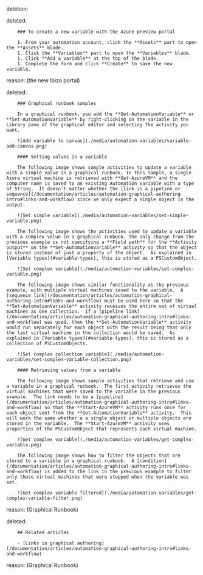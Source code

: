 deletion:

deleted:

		### To create a new variable with the Azure preview portal
		
		1. From your automation account, click the **Assets** part to open the **Assets** blade.
		1. Click the **Variables** part to open the **Variables** blade.
		1. Click **Add a variable** at the top of the blade.
		1. Complete the form and click **Create** to save the new variable.

reason: (the new Ibiza portal)

deleted:

		### Graphical runbook samples
		
		In a graphical runbook, you add the **Get-AutomationVariable** or **Set-AutomationVariable** by right-clicking on the variable in the Library pane of the graphical editor and selecting the activity you want.
		
		![Add variable to canvas](./media/automation-variables/variable-add-canvas.png)
		
		#### Setting values in a variable
		
		The following image shows sample activities to update a variable with a simple value in a graphical runbook. In this sample, a single Azure virtual machine is retrieved with **Get-AzureVM** and the computer name is saved to an existing Automation variable with a type of String.  It doesn't matter whether the [link is a pipeline or sequence](/documentation/articles/automation-graphical-authoring-intro#links-and-workflow) since we only expect a single object in the output.
		
		![Set simple variable](./media/automation-variables/set-simple-variable.png)
		
		The following image shows the activities used to update a variable with a complex value in a graphical runbook. The only change from the previous example is not specifying a **Field path** for the **Activity output** on the **Set-AutomationVariable** activity so that the object is stored instead of just a property of the object.  As explained in [Variable types](#variable-types), this is stored as a PSCustomObject.
		
		![Set complex variable](./media/automation-variables/set-complex-variable.png)
		
		The following image shows similar functionality as the previous example, with multiple virtual machines saved to the variable.  A [sequence link](/documentation/articles/automation-graphical-authoring-intro#links-and-workflow) must be used here so that the **Set-AutomationVariable** activity receives the entire set of virtual machines as one collection.  If a [pipeline link](/documentation/articles/automation-graphical-authoring-intro#links-and-workflow) was used, then the **Set-AutomationVariable** activity would run separately for each object with the result being that only the last virtual machine in the collection would be saved.  As explained in [Variable types](#variable-types), this is stored as a collection of PSCustomObjects.
		
		![Set complex collection variable](./media/automation-variables/set-complex-variable-collection.png)
		
		#### Retrieving values from a variable
		
		The following image shows sample activities that retrieve and use a variable in a graphical runbook.  The first activity retrieves the virtual machines that were saved to the variable in the previous example.  The link needs to be a [pipeline](/documentation/articles/automation-graphical-authoring-intro#links-and-workflow) so that the **Start-AzureVM** activity runs once for each object sent from the **Get-AutomationVariable** activity.  This will work the same whether a a single object or multiple objects are stored in the variable.  The **Start-AzureVM** activity uses properties of the PSCustomObject that represents each virtual machine. 
		
		![Get complex variable](./media/automation-variables/get-complex-variable.png)
		
		The following image shows how to filter the objects that are stored to a variable in a graphical runbook.  A [condition](/documentation/articles/automation-graphical-authoring-intro#links-and-workflow) is added to the link in the previous example to filter only those virtual machines that were stopped when the variable was set.
		
		![Get complex variable filtered](./media/automation-variables/get-complex-variable-filter.png)

reason: (Graphical Runbook)

deleted:

		## Related articles
		
		- [Links in graphical authoring](/documentation/articles/automation-graphical-authoring-intro#links-and-workflow)

reason: (Graphical Runbook)

